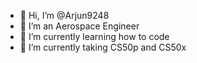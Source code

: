 - 👋 Hi, I’m @Arjun9248
- 👀 I’m an Aerospace Engineer
- 🌱 I’m currently learning how to code 
- 💞️ I’m currently taking CS50p and CS50x

<!---
Arjun9248/Arjun9248 is a ✨ special ✨ repository because its `README.md` (this file) appears on your GitHub profile.
You can click the Preview link to take a look at your changes.
--->
